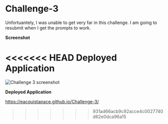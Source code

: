 # Challenge-3

Unfortuantely, I was unable to get very far in this challenge. I am going to resubmit when I get the prompts to work.

**Screenshot**

<<<<<<< HEAD
**Deployed Application**
=======
![Challenge 3 screenshot](https://user-images.githubusercontent.com/104277073/167348127-8284b4ef-92eb-4abe-a4c7-1125e8a5a2d1.png)

**Deployed Application**

https://eacquistapace.github.io/Challenge-3/
>>>>>>> 931ad66acb9c92acce4c0027740d62e0dca96a15
